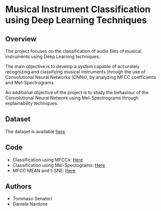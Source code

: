 # Musical Instrument Classification using Deep Learning Techniques
## Overview
The project focuses on the classification of audio files of musical instruments using Deep Learning techniques.

The main objective is to develop a system capable of accurately recognizing and classifying musical instruments through the use of Convolutional Neural Networks (CNNs), by analyzing MFCC coefficients and Mel-Spectrograms.

An additional objective of the project is to study the behaviour of the Convolutional Neural Network using Mel-Spectrograms through explainability techniques.
## Dataset
The dataset is available [here](https://www.kaggle.com/datasets/abdulvahap/music-instrunment-sounds-for-classification)
## Code
- Classification using MFCCs: [Here](https://github.com/tommasosenatori/AIEA/blob/main/musical_instrument_classification_mfccs.ipynb)
- Classification using Mel-Spectograms: [Here](https://github.com/tommasosenatori/AIEA/blob/main/musical_instrument_classification_mel-spectograms.ipynb.ipynb)
- MFCC MEAN and t-SNE: [Here](https://github.com/tommasosenatori/AIEA/blob/main/musical_instrument_mfcc_mean_t-sne.ipynb)
## Authors
- Tommaso Senatori
- Daniela Nardone
